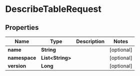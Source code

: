 

# DescribeTableRequest


## Properties

| Name | Type | Description | Notes |
|------------ | ------------- | ------------- | -------------|
|**name** | **String** |  |  [optional] |
|**namespace** | **List&lt;String&gt;** |  |  [optional] |
|**version** | **Long** |  |  [optional] |



